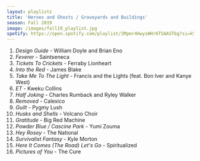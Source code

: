 ```yaml
---
layout: playlists
title: 'Heroes and Ghosts / Graveyards and Buildings'
season: Fall 2019
image: /images/fall19_playlist.jpg
spotify: https://open.spotify.com/playlist/3Mpmr4HwysWHr6TSAASTbg?si=k5fLhjAKR2uxuVokAdrLvA
---
```


1. *Design Guide* - William Doyle and Brian Eno
2. *Feverer* - Saintseneca
3. *Tickets To Crickets* - Ferraby Lionheart
4. *Into the Red* - James Blake
5. *Take Me To The Light* - Francis and the Lights (feat. Bon Iver and Kanye West)
6. *ET* - Kweku Collins
7. *Half Joking* - Charles Rumback and Ryley Walker
8. *Removed* - Calexico
9. *Guilt* - Pygmy Lush
10. *Husks and Shells* - Volcano Choir
11. *Gratitude* - Big Red Machine
12. *Powder Blue / Cascine Park* - Yumi Zouma
13. *Hey Rosey* - The National
14. *Survivalist Fantasy* - Kyle Morton
15. *Here It Comes (The Road) Let's Go* - Spiritualized
16. *Pictures of You* - The Cure
